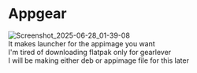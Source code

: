 # Appgear
![Screenshot_2025-06-28_01-39-08](https://github.com/user-attachments/assets/01220783-51a6-426d-bfd8-e7391c802f4d)
<br>It makes launcher for the appimage you want<br>
I'm tired of downloading flatpak only for gearlever<br>
I will be making either deb or appimage file for this later<br>
